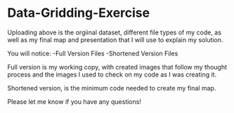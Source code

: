# Data-Gridding-Exercise

Uploading above is the orgiinal dataset, different file types of my code, as well as my final map and presentation that I will use to explain my solution.

You will notice:
-Full Version Files
-Shortened Version Files

Full version is my working copy, with created images that follow my thought process and the images I used to check on my code as I was creating it.

Shortened version, is the minimum code needed to create my final map.

Please let me know if you have any questions!
